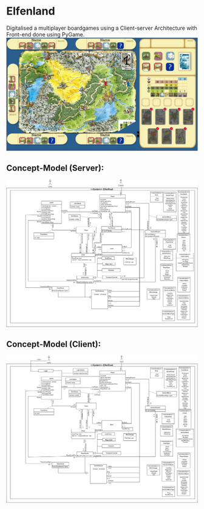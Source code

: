 # Elfenland
Digitalised a multiplayer boardgames using a Client-server Architecture with Front-end done using PyGame.
![alt text](https://github.com/linusfoo/Elfenland/blob/main/elfenland-ui.png)

## Concept-Model (Server):
![alt text](https://github.com/linusfoo/Elfenland/blob/main/concept%20model%20server-Page-1.drawio.png)

## Concept-Model (Client):
![alt text](https://github.com/linusfoo/Elfenland/blob/main/Concept%20Model%20Client.drawio.png)
